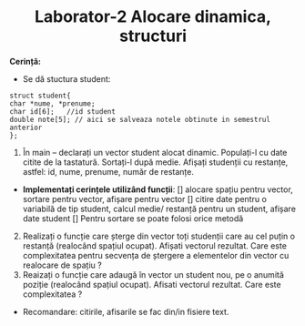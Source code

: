 <h1 align="center">
 Laborator-2 Alocare dinamica, structuri
</h1>

**Cerință:**

- Se dă stuctura student: 
```
struct student{
char *nume, *prenume;
char id[6];   //id student
double note[5]; // aici se salveaza notele obtinute in semestrul anterior
};
```

1. În main – declarați un vector student alocat dinamic. Populați-l cu date citite de la tastatură. Sortați-l după medie. Afișați studenții cu restanțe, astfel: id, nume, prenume, număr de restanțe.  

* **Implementați cerințele utilizând funcții**: 
[] alocare spațiu pentru vector, sortare pentru vector, afișare pentru vector
[] citire date pentru o variabilă de tip student, calcul medie/ restanță pentru un student, afișare date student 
[] Pentru sortare se poate folosi orice metodă

2. Realizați o funcție care șterge din vector toți studenții care au cel puțin o restanță (realocând spațiul ocupat).  Afișati vectorul rezultat. Care este complexitatea pentru secvența de ștergere a elementelor din vector cu realocare de spațiu ? 
3. Reaizați o funcție care adaugă în vector un student nou, pe o anumită poziție (realocând spațiul ocupat).  Afisati vectorul rezultat. Care este complexitatea ?

* Recomandare: citirile, afisarile se fac din/in fisiere text.
